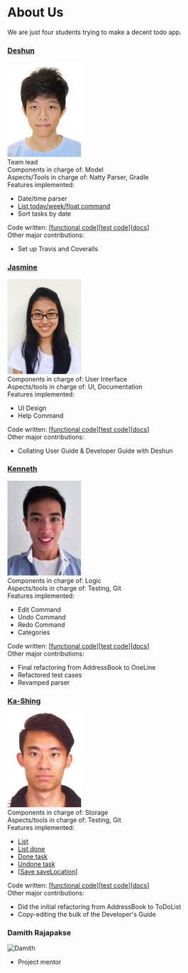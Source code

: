 # About Us 

We are just four students trying to make a decent todo app.

### [Deshun](https://github.com/unusep)
<img src ="https://github.com/CS2103AUG2016-W09-C1/main/blob/master/docs/images/Cai%20Deshun.jpg" width="166" height="213" /><br>
Team lead<br>
Components in charge of: Model<br>
Aspects/Tools in charge of: Natty Parser, Gradle<br>
Features implemented:
- Date/time parser
- [List today/week/float command](https://github.com/CS2103AUG2016-W09-C1/main/blob/master/docs/UserGuide.md#4)
- Sort tasks by date

Code written: [[functional code](../collated/main/A0138848M.md)][[test code](../collated/test/A0138848M.md)][[docs](../collated/docs/A0138848M.md)]<br>
Other major contributions:
- Set up Travis and Coveralls

### [Jasmine](https://github.com/jasminish) 
<img src="https://github.com/CS2103AUG2016-W09-C1/main/blob/master/docs/images/Jasmine%20Ang.jpg" width="166" height="213" /><br>
Components in charge of: User Interface<br>
Aspects/tools in charge of: UI, Documentation<br>
Features implemented: 
- UI Design
- Help Command

Code written: [[functional code](../collated/main/A0142605N.md)][[test code](../collated/test/A0142605N.md)][[docs](../collated/docs/A0142605N.md)]<br>
Other major contributions:
- Collating User Guide & Developer Guide with Deshun 

### [Kenneth](https://github.com/Kenneth-LJS) 
<img src="https://github.com/CS2103AUG2016-W09-C1/main/blob/master/docs/images/Kenneth%20Loh.jpg" width="166" height="213" /><br>
Components in charge of: Logic<br>
Aspects/tools in charge of: Testing, Git<br>
Features implemented: 
- Edit Command
- Undo Command
- Redo Command
- Categories

Code written: [[functional code](../collated/main/A0140156R.md)][[test code](../collated/test/A0140156R.md)][[docs](../collated/docs/A0140156R.md)]<br>
Other major contributions:
- Final refactoring from AddressBook to OneLine
- Refactored test cases 
- Revamped parser

### [Ka-Shing](https://github.com/ongks)
<img src="https://github.com/CS2103AUG2016-W09-C1/main/blob/master/docs/images/Ong%20Ka-Shing.jpg" width="166" height="213" /><br>
Components in charge of: Storage<br>
Aspects/tools in charge of: Testing, Git<br>
Features implemented:
- [List](https://github.com/CS2103AUG2016-W09-C1/main/blob/master/docs/UserGuide.md#4.1-list-all-tasks)
- [List done](https://github.com/CS2103AUG2016-W09-C1/main/blob/master/docs/UserGuide.md#4.5-list-done)
- [Done task](https://github.com/CS2103AUG2016-W09-C1/main/blob/master/docs/UserGuide.md)
- [Undone task](https://github.com/CS2103AUG2016-W09-C1/main/blob/master/docs/UserGuide.md)
- [[Save saveLocation](https://github.com/CS2103AUG2016-W09-C1/main/blob/master/docs/UserGuide)]

Code written: [[functional code](../collated/main/A0121657H.md)][[test code](../collated/test/A0121657H.md)][[docs](../collated/docs/A0121657H.md)]<br>
Other major contributions:
- Did the initial refactoring from AddressBook to ToDoList 
- Copy-editing the bulk of the Developer's Guide 

### Damith Rajapakse
![Damith](https://github.com/CS2103AUG2016-W09-C1/main/blob/master/docs/images/DamithRajapakse.jpg)
- Project mentor 
